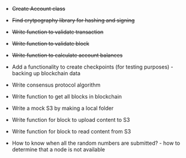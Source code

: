 - ~~Create Account class~~
- ~~Find crytpography library for hashing and signing~~
- ~~Write function to validate transaction~~
- ~~Write function to validate block~~
- ~~Write function to calculate account balances~~
- Add a functionality to create checkpoints (for testing purposes) - backing up blockchain data
- Write consensus protocol algorithm
- Write function to get all blocks in blockchain

- Write a mock S3 by making a local folder
- Write function for block to upload content to S3
- Write function for block to read content from S3

- How to know when all the random numbers are submitted? - how to determine that a node is not available
